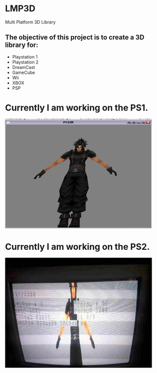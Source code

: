 # LMP3D
Multi Platform 3D Library

## The objective of this project is to create a 3D library for:
- Playstation 1
- Playstation 2
- DreamCast
- GameCube
- Wii
- XBOX
- PSP


# Currently I am working on the PS1.
<img src="sc2.png?raw=true" alt="PS1 Demo" width="480" height="360">

# Currently I am working on the PS2.
<img src="sc.jpg?raw=true" alt="PS2 Demo" width="480" height="360">





